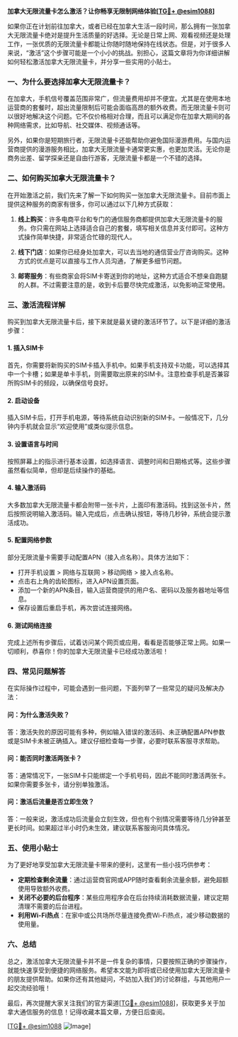 **加拿大无限流量卡怎么激活？让你畅享无限制网络体验[[TG💪+ @esim1088](https://t.me/s/esim1088)]**

如果你正在计划前往加拿大，或者已经在加拿大生活一段时间，那么拥有一张加拿大无限流量卡绝对是提升生活质量的好选择。无论是日常上网、观看视频还是处理工作，一张优质的无限流量卡都能让你随时随地保持在线状态。但是，对于很多人来说，“激活”这个步骤可能是一个小小的挑战。别担心，这篇文章将为你详细讲解如何轻松激活加拿大无限流量卡，并分享一些实用的小贴士。

### **一、为什么要选择加拿大无限流量卡？**

在加拿大，手机信号覆盖范围非常广，但流量费用却并不便宜。尤其是在使用本地运营商的套餐时，超出流量限制后可能会面临高昂的额外收费。而无限流量卡则可以很好地解决这个问题。它不仅价格相对合理，而且可以满足你在加拿大期间的各种网络需求，比如导航、社交媒体、视频通话等。

另外，如果你是短期旅行者，无限流量卡还能帮助你避免国际漫游费用。与国内运营商提供的漫游服务相比，加拿大无限流量卡通常更实惠，也更加灵活。无论你是商务出差、留学探亲还是自由行游客，无限流量卡都是一个不错的选择。

### **二、如何购买加拿大无限流量卡？**

在开始激活之前，我们先来了解一下如何购买一张加拿大无限流量卡。目前市面上提供这种服务的商家有很多，你可以通过以下几种方式获取：

1. **线上购买**：许多电商平台和专门的通信服务商都提供加拿大无限流量卡的服务。你只需在网站上选择适合自己的套餐，填写相关信息并支付即可。这种方式操作简单快捷，非常适合忙碌的现代人。

2. **线下门店**：如果你已经身处加拿大，可以去当地的通信营业厅咨询购买。这种方式的优点是可以直接与工作人员沟通，了解更多细节问题。

3. **邮寄服务**：有些商家会将SIM卡寄送到你的地址，这种方式适合不想亲自跑腿的人群。不过需要注意的是，收到卡后要尽快完成激活，以免影响正常使用。

### **三、激活流程详解**

购买到加拿大无限流量卡后，接下来就是最关键的激活环节了。以下是详细的激活步骤：

#### **1. 插入SIM卡**
首先，你需要将新购买的SIM卡插入手机中。如果手机支持双卡功能，可以选择其中一个卡槽；如果是单卡手机，则需要取出原来的SIM卡。注意检查手机是否兼容所购SIM卡的频段，以确保信号良好。

#### **2. 启动设备**
插入SIM卡后，打开手机电源，等待系统自动识别新的SIM卡。一般情况下，几分钟内手机就会显示“欢迎使用”或类似提示信息。

#### **3. 设置语言与时间**
按照屏幕上的指示进行基本设置，如选择语言、调整时间和日期格式等。这些步骤虽然看似简单，但却是后续操作的基础。

#### **4. 输入激活码**
大多数加拿大无限流量卡都会附带一张卡片，上面印有激活码。找到这张卡片，然后按照说明输入激活码。输入完成后，点击确认按钮，等待几秒钟，系统会提示激活成功。

#### **5. 配置网络参数**
部分无限流量卡需要手动配置APN（接入点名称）。具体方法如下：
   - 打开手机设置 > 网络与互联网 > 移动网络 > 接入点名称。
   - 点击右上角的齿轮图标，进入APN设置页面。
   - 添加一个新的APN条目，输入运营商提供的用户名、密码以及服务器地址等信息。
   - 保存设置后重启手机，再次尝试连接网络。

#### **6. 测试网络连接**
完成上述所有步骤后，试着访问某个网页或应用，看看是否能够正常上网。如果一切顺利，恭喜你！你的加拿大无限流量卡已经成功激活啦！

### **四、常见问题解答**

在实际操作过程中，可能会遇到一些问题，下面列举了一些常见的疑问及解决办法：

#### **问：为什么激活失败？**
答：激活失败的原因可能有多种，例如输入错误的激活码、未正确配置APN参数或是SIM卡未被正确插入。建议仔细检查每一步骤，必要时联系客服寻求帮助。

#### **问：能否同时激活两张卡？**
答：通常情况下，一张SIM卡只能绑定一个手机号码，因此不能同时激活两张卡。如果你需要多张卡，请分别单独激活。

#### **问：激活后流量是否立即生效？**
答：一般来说，激活成功后流量会立刻生效，但也有个别情况需要等待几分钟甚至更长时间。如果超过半小时仍未生效，建议联系客服询问具体情况。

### **五、使用小贴士**

为了更好地享受加拿大无限流量卡带来的便利，这里有一些小技巧供参考：

- **定期检查剩余流量**：通过运营商官网或APP随时查看剩余流量余额，避免超额使用导致额外收费。
- **关闭不必要的后台程序**：某些应用程序会在后台持续消耗数据流量，建议定期清理不需要的后台进程。
- **利用Wi-Fi热点**：在家中或公共场所尽量连接免费Wi-Fi热点，减少移动数据的使用量。

### **六、总结**

总之，激活加拿大无限流量卡并不是一件复杂的事情，只要按照正确的步骤操作，就能快速享受到便捷的网络服务。希望本文能为即将或已经使用加拿大无限流量卡的朋友提供帮助。如果你还有其他疑问，不妨加入我们的讨论群组，与其他用户一起交流经验哦！

最后，再次提醒大家关注我们的官方渠道[[TG💪+ @esim1088](https://t.me/s/esim1088)]，获取更多关于加拿大通信服务的信息！记得收藏本篇文章，方便日后查阅。

[[TG💪+ @esim1088](https://t.me/s/esim1088) ![Image](https://i.postimg.cc/4NQfJmqS/Snipaste-2025-05-13-00-14-12.png)]